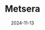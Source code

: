 ---  
layout: startup_page  
title: "Metsera"  
id: "metsera.com"  
permalink: "/metserametsera.com11132024/"  
website: "https://metsera.com"  
funding_round: "Series B"  
funding_amount: "$215M"  
investors: "Wellington Management, Venrock, Fidelity Management & Research Company, Janus Henderson Investors, T. Rowe Price Associates, Inc., T. Rowe Price Investment Management, Inc., Viking Global Investors, Deep Track Capital, RA Capital Management, ARCH Venture Partners, Alpha Wave Ventures, GV, SoftBank Vision Fund 2, Newpath Partners, SymBiosis"  
about: "Metsera is a clinical-stage biopharmaceutical company focused on developing next-generation medicines for obesity and metabolic diseases. They are advancing a portfolio of oral and injectable therapies using proprietary peptide engineering platforms like HALO™ and MOMENTUM™. Their unique value proposition lies in their ultra-long-acting peptides and innovative oral delivery systems."  
markets: "Biotechnology, Pharmaceuticals, Obesity Treatment, Metabolic Disease Treatment"  
hq: "New York City, New York, United States"  
founded_year: "2022"  
linkedin: "https://www.linkedin.com/company/metsera/"  
twitter: "https://x.com/MetseraInc"  
instagram: ""  
facebook: ""  
crunchbase: "https://www.crunchbase.com/organization/metsera"  
pitchbook: "https://pitchbook.com/profiles/company/593353-63"  

date_display: "13-Nov-2024"  
date: "2024-11-13"

# SEO Optimization  
meta_title: "Metsera - Series B Funding ($215M)"  
meta_description: "Metsera, Metsera is a clinical-stage biopharmaceutical company focused on developing next-generation medicines for obesity and metabolic diseases. They are adv..."  
meta_keywords: "Metsera, Biotechnology, Pharmaceuticals, Obesity Treatment, Metabolic Disease Treatment, Series B funding"  
canonical_url: "https://startup.projectstartups.com/metserametsera.com11132024/"  
---